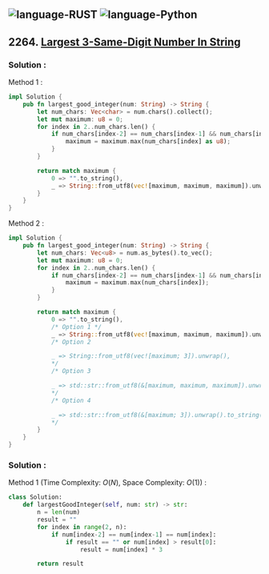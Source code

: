 ![language-RUST](https://img.shields.io/badge/RUST-8d4004?style=for-the-badge&logo=RUST)
![language-Python](https://img.shields.io/badge/Python-ffd43b?style=for-the-badge&logo=PYTHON)
---

## 2264. [Largest 3-Same-Digit Number In String](https://leetcode.com/problems/largest-3-same-digit-number-in-string)

### Solution :

Method 1 :
```rust
impl Solution {
    pub fn largest_good_integer(num: String) -> String {
        let num_chars: Vec<char> = num.chars().collect();
        let mut maximum: u8 = 0;
        for index in 2..num_chars.len() {
            if num_chars[index-2] == num_chars[index-1] && num_chars[index-1] == num_chars[index] {
                maximum = maximum.max(num_chars[index] as u8);
            }
        }

        return match maximum {
            0 => "".to_string(),
            _ => String::from_utf8(vec![maximum, maximum, maximum]).unwrap(),
        }
    }
}
```

Method 2 :
```rust
impl Solution {
    pub fn largest_good_integer(num: String) -> String {
        let num_chars: Vec<u8> = num.as_bytes().to_vec();
        let mut maximum: u8 = 0;
        for index in 2..num_chars.len() {
            if num_chars[index-2] == num_chars[index-1] && num_chars[index-1] == num_chars[index] {
                maximum = maximum.max(num_chars[index]);
            }
        }

        return match maximum {
            0 => "".to_string(),
            /* Option 1 */
            _ => String::from_utf8(vec![maximum, maximum, maximum]).unwrap(),
            /* Option 2

            _ => String::from_utf8(vec![maximum; 3]).unwrap(),
            */
            /* Option 3

            _ => std::str::from_utf8(&[maximum, maximum, maximum]).unwrap().to_string(),
            */
            /* Option 4

            _ => std::str::from_utf8(&[maximum; 3]).unwrap().to_string(),
            */
        }
    }
}
```

### Solution :

Method 1 (Time Complexity: $O(N)$, Space Complexity: $O(1)$) :
```python
class Solution:
    def largestGoodInteger(self, num: str) -> str:
        n = len(num)
        result = ""
        for index in range(2, n):
            if num[index-2] == num[index-1] == num[index]:
                if result == "" or num[index] > result[0]:
                    result = num[index] * 3

        return result
```
